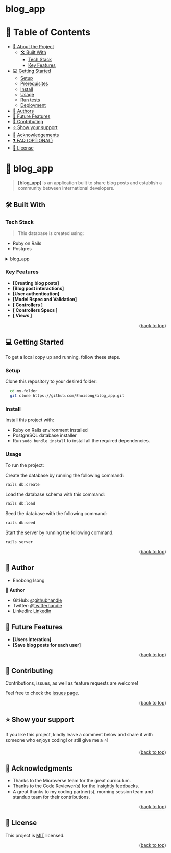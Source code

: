   # blog_app
  
  <a name="readme-top"></a>
 # 📗 Table of Contents
- [📖 About the Project](#aboVut-project)
  - [🛠 Built With](#built-with)
    - [Tech Stack](#tech-stack) 
    - [Key Features](#key-features) 
- [💻 Getting Started](#getting-started)
  - [Setup](#setup)
  - [Prerequisites](#prerequisites)
  - [Install](#install)
  - [Usage](#usage)
  - [Run tests](#run-tests)
  - [Deployment](#triangular_flag_on_post-deployment)
- [👥 Authors](#authors)
- [🔭 Future Features](#future-features)
- [🤝 Contributing](#contributing)
- [⭐️ Show your support](#support)
- [🙏 Acknowledgements](#acknowledgements)
- [❓ FAQ (OPTIONAL)](#faq)
- [📝 License](#license)

<!-- PROJECT DESCRIPTION -->
# 📖 blog_app <a name="about-project"></a> 

> **[blog_app]** is an application built to share blog posts and establish a community between international developers.
 
## 🛠 Built With <a name="built-with"></a>
 ### Tech Stack <a name="tech-stack"></a>

 > This database is created using:
  - Ruby on Rails
  - Postgres

 <details>
 <summary>blog_app</summary>
 <ul>
 <li><a href="https://www.postgresql.org/">PostgreSQL</a><li>
 </ul>
 </details>

 ### Key Features <a name="key-features"></a>
 
  - **[Creating blog posts]**
  - **[Blog post interactions]**
  - **[User authentication]**
  - **[Model Rspec and Validation]**
  - **[ Controllers ]**
  - **[ Controllers Specs ]**
   - **[ Views ]**

  
  <p align="right">(<a href="#readme-top">back to top</a>)</p>

 <!-- GETTING STARTED -->

## 💻 Getting Started <a name="getting-started"></a>

To get a local copy up and running, follow these steps.

### Setup

Clone this repository to your desired folder:

```sh
  cd my-folder
  git clone https://github.com/Enoisong/blog_app.git
```

### Install

Install this project with:
- Ruby on Rails environment installed
- PostgreSQL database installer
- Run `sudo bundle install` to install all the required dependencies.

### Usage

To run the project:

Create the database by running the following command:

```sh
rails db:create
```

Load the database schema with this command:

```sh
rails db:load
```

Seed the database with the following command:

```sh
rails db:seed
```

Start the server by running the following command:

```sh
rails server
```
<p align="right">(<a href="#readme-top">back to top</a>)</p>

<!-- AUTHORS -->
## 👥 Author <a name="author"></a> 
- Enobong Isong
 
👤 **Author**
 - GitHub: [@githubhandle](https://github.com/Enoisong)
- Twitter: [@twitterhandle](https://twitter.com/Enobongmisong)
- LinkedIn: [LinkedIn](https://www.linkedin.com/in/enobong-isong/)

## 🔭 Future Features <a name="future-features"></a> 
 
- **[Users Interation]**
- **[Save blog posts for each user]**

 
<p align="right">(<a href="#readme-top">back to top</a>)</p>

<!-- CONTRIBUTING -->

## 🤝 Contributing <a name="contributing"></a>

Contributions, issues, as well as feature requests are welcome!

Feel free to check the [issues page](../../issues/).

<p align="right">(<a href="#readme-top">back to top</a>)</p>

<!-- SUPPORT -->
## ⭐️ Show your support <a name="support"></a>

If you like this project, kindly leave a comment below and share it with
someone who enjoys coding! or still give me a ⭐️!

<p align="right">(<a href="#readme-top">back to top</a>)</p>

<!-- ACKNOWLEDGEMENTS -->
## 🙏 Acknowledgments <a name="acknowledgements"></a>
 
-	Thanks to the Microverse team for the great curriculum.
-	Thanks to the Code Reviewer(s) for the insightly feedbacks.
-	A great thanks to my coding partner(s), morning session team 
    and standup team for their contributions.

<p align="right">(<a href="#readme-top">back to top</a>)</p>
 
## 📝 License <a name="license"></a> 

This project is [MIT](./MIT.md) licensed.

<p align="right">(<a href="#readme-top">back to top</a>)</p>
